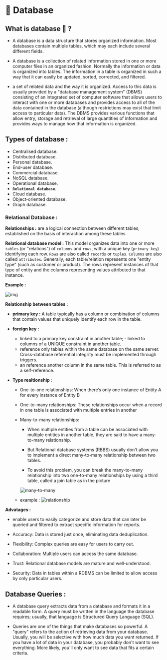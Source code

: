 # :stars: Database

## What is database :thinking: ?
- A database is a data structure that stores organized information. Most databases contain multiple tables, which may each include several different fields.

- A database is a collection of related information stored in one or more computer files in an organized fashion. Normally the information or data is organized into tables. The information in a table is organized in such a way that it can easily be updated, sorted, corrected, and filtered.

-  a set of related data and the way it is organized. Access to this data is usually provided by a "database management system" (DBMS) consisting of an integrated set of computer software that allows users to interact with one or more databases and provides access to all of the data contained in the database (although restrictions may exist that limit access to particular data). The DBMS provides various functions that allow entry, storage and retrieval of large quantities of information and provides ways to manage how that information is organized.

## Types of database : 
- Centralised database.
- Distributed database.
- Personal database.
- End-user database.
- Commercial database.
- NoSQL database.
- Operational database.
- **`Relational database`**.
- Cloud database.
- Object-oriented database.
- Graph database.

### **Relational Database :**

**Relationships :** are a logical connection between different tables, established on the basis of interaction among these tables.

**Relational database model :** This model organizes data into one or more `tables` (or "relations") of `columns` and `rows`, with a unique key (`primary key`) identifying each row. `Rows` are also called `records` or `tuples`. `Columns` are also called `attributes`. Generally, each table/relation represents one "entity type" (such as customer or product). The rows represent instances of that type of entity and the columns representing values attributed to that instance.

**Example :**

![img](https://www.w3resource.com/w3r_images/component-of-a-database-table.gif)

**Relationship between tables :**

- **primary key :** A table typically has a column or combination of columns that contain values that uniquely identify each row in the table.

- **foreign key :** 
    - linked  to a primary key constraint in another table; - linked to columns of a UNIQUE constraint in another table.
    - reference only tables within the same database on the same server. Cross-database referential integrity must be implemented through triggers.
    - an reference another column in the same table. This is referred to as a self-reference.

- **Type realtionship** :
    - One-to-one relationships: When there’s only one instance of Entity A for every instance of Entity B

    - One-to-many relationships: These relationships occur when a record in one table is associated with multiple entries in another

    - Many-to-many relationships: 
        - When multiple entities from a table can be         associated with multiple entities in another table, they are said to have a many-to-many relationship.

        - But Relational database systems (RBBS) usually don't allow you to implement a direct many-to-many relationship between two tables.

        - To avoid this problem, you can break the many-to-many relationship into two one-to-many relationships by using a third table, called a join table as in the picture

         ![many-to-many](https://fmhelp.filemaker.com/help/18/fmp/en/FMP_Help/images/relational.07.06.1.png)


    - example : 
    ![relationship](https://i0.wp.com/3.bp.blogspot.com/-UDSw40EeO7E/VrgkoQtRSfI/AAAAAAAAAXA/R5xhNxFV46w/s400/database-mapping-coordinalities.jpg?resize=400%2C303&ssl=1)

**Advatages :**
- enable users to easily categorize and store data that can later be queried and filtered to extract specific information for reports.

- Accuracy: Data is stored just once, eliminating data deduplication.

- Flexibility: Complex queries are easy for users to carry out.
- Collaboration: Multiple users can access the same database.
- Trust: Relational database models are mature and well-understood.
- Security: Data in tables within a RDBMS can be limited to allow access by only particular users.

## Database Queries :
- A database query extracts data from a database and formats it in a readable form. A query must be written in the language the database requires; usually, that language is Structured Query Language (SQL).

- Queries are one of the things that make databases so powerful. A "query" refers to the action of retrieving data from your database. Usually, you will be selective with how much data you want returned. If you have a lot of data in your database, you probably don't want to see everything. More likely, you'll only want to see data that fits a certain criteria.





